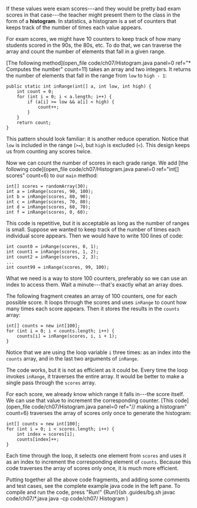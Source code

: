 If these values were exam scores---and they would be pretty bad exam scores in that case---the teacher might present them to the class in the form of a **histogram**. In statistics, a histogram is a set of counters that keeps track of the number of times each value appears.

For exam scores, we might have 10 counters to keep track of how many students scored in the 90s, the 80s, etc. To do that, we can traverse the array and count the number of elements that fall in a given range.

[The following method](open_file code/ch07/Histogram.java panel=0 ref="* Computes the number" count=11) takes an array and two integers.
 It returns the number of elements that fall in the range from `low` to `high - 1`:

```code
public static int inRange(int[] a, int low, int high) {
    int count = 0;
    for (int i = 0; i < a.length; i++) {
        if (a[i] >= low && a[i] < high) {
            count++;
        }
    }
    return count;
}
```


This pattern should look familiar: it is another reduce operation. Notice that `low` is included in the range (`>=`), but `high` is excluded (`<`). This design keeps us from counting any scores twice.

Now we can count the number of scores in each grade range. We add [the following code](open_file code/ch07/Histogram.java panel=0 ref="int[] scores" count=6) to our `main` method:


```code
int[] scores = randomArray(30);
int a = inRange(scores, 90, 100);
int b = inRange(scores, 80, 90);
int c = inRange(scores, 70, 80);
int d = inRange(scores, 60, 70);
int f = inRange(scores, 0, 60);
```

This code is repetitive, but it is acceptable as long as the number of ranges is small. Suppose we wanted to keep track of the number of times each individual score appears. Then we would have to write 100 lines of code:

```code
int count0 = inRange(scores, 0, 1);
int count1 = inRange(scores, 1, 2);
int count2 = inRange(scores, 2, 3);
...
int count99 = inRange(scores, 99, 100);
```

What we need is a way to store 100 counters, preferably so we can use an index to access them. Wait a minute---that's exactly what an array does.

The following fragment creates an array of 100 counters, one for each possible score. It loops through the scores and uses `inRange` to count how many times each score appears. Then it stores the results in the `counts` array:

```code
int[] counts = new int[100];
for (int i = 0; i < counts.length; i++) {
    counts[i] = inRange(scores, i, i + 1);
}
```

Notice that we are using the loop variable `i` three times: as an index into the `counts` array, and in the last two arguments of `inRange`.


The code works, but it is not as efficient as it could be. Every time the loop invokes `inRange`, it traverses the entire array. It would be better to make a single pass through the `scores` array.

For each score, we already know which range it falls in---the score itself. We can use that value to increment the corresponding counter. [This code](open_file code/ch07/Histogram.java panel=0 ref="// making a histogram" count=6) traverses the array of scores only once to generate the histogram:


```code
int[] counts = new int[100];
for (int i = 0; i < scores.length; i++) {
    int index = scores[i];
    counts[index]++;
}
```

Each time through the loop, it selects one element from `scores` and uses it as an index to increment the corresponding element of `counts`. Because this code traverses the array of scores only once, it is much more efficient.

Putting together all the above code fragments, and adding some comments and test cases, see the complete example java code in the left pane. To compile and run the code, press "Run!"
{Run!}(sh .guides/bg.sh javac code/ch07/*.java java -cp code/ch07/ Histogram )
